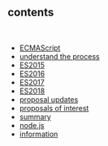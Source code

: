 <!-- contents -->

## contents

<br>

* [ECMAScript](#5)
* [understand the process](#9)
* [ES2015](#13)
* [ES2016](#17)
* [ES2017](#20)
* [ES2018](#24)
* [proposal updates](#28)
* [proposals of interest](#29)
* [summary](#38)
* [node.js](#39)
* [information](#37)
